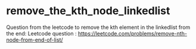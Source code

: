 # remove_the_kth_node_linkedlist
Question from the leetcode to remove the kth element in the linkedlist from the end:
Leetcode question : https://leetcode.com/problems/remove-nth-node-from-end-of-list/
